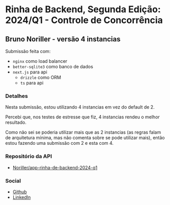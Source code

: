 # Rinha de Backend, Segunda Edição: 2024/Q1 - Controle de Concorrência

## Bruno Noriller - versão 4 instancias

Submissão feita com:

- `nginx` como load balancer
- `better-sqlite3` como banco de dados
- `next.js` para api
  - `drizzle` como ORM
  - `ts` para api

### Detalhes

Nesta submissão, estou utilizando 4 instancias em vez do default de 2.

Percebi que, nos testes de estresse que fiz, 4 instancias rendeu o melhor resultado.

Como não sei se poderia utilizar mais que as 2 instancias
(as regras falam de arquitetura mínima, mas não comenta sobre se pode utilizar mais),
então estou fazendo uma submissão com 2 e esta com 4.

### Repositório da API

- [Noriller/app-rinha-de-backend-2024-q1](https://github.com/Noriller/app-rinha-de-backend-2024-q1)

### Social

- [Github](https://github.com/Noriller)
- [LinkedIn](https://www.linkedin.com/in/noriller/)
